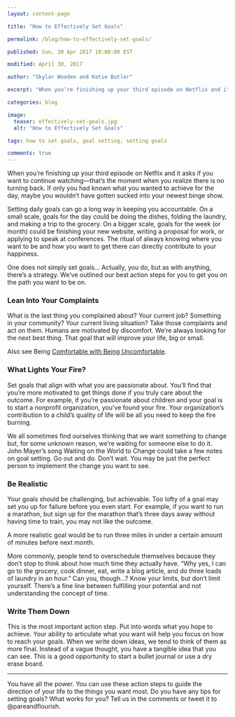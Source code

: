 ```yaml
---
layout: content-page

title: "How to Effectively Set Goals"

permalink: /blog/how-to-effectively-set-goals/

published: Sun, 30 Apr 2017 10:00:00 EST

modified: April 30, 2017

author: "Skylar Wooden and Katie Butler"

excerpt: "When you’re finishing up your third episode on Netflix and it asks if you want to continue watching—that’s the moment when you realize there is no turning back. If only you had known what you wanted to achieve for the day, maybe you wouldn’t have gotten sucked into your newest binge show."

categories: blog

image:
  teaser: effectively-set-goals.jpg
  alt: "How to Effectively Set Goals"

tags: how to set goals, goal setting, setting goals

comments: true
---
```


When you’re finishing up your third episode on Netflix and it asks if you want to continue watching—that’s the moment when you realize there is no turning back. If only you had known what you wanted to achieve for the day, maybe you wouldn’t have gotten sucked into your newest binge show. 

Setting daily goals can go a long way in keeping you accountable. On a small scale, goals for the day could be doing the dishes, folding the laundry, and making a trip to the grocery. On a bigger scale, goals for the week (or month) could be finishing your new website, writing a proposal for work, or applying to speak at conferences. The ritual of always knowing where you want to be and how you want to get there can directly contribute to your happiness.

One does not simply set goals… Actually, you do, but as with anything, there’s a strategy. We’ve outlined our best action steps for you to get you on the path you want to be on.

### Lean Into Your Complaints

What is the last thing you complained about? Your current job? Something in your community? Your current living situation? Take those complaints and act on them. Humans are motivated by discomfort. We’re always looking for the next best thing. That goal that will improve your life, big or small. 

Also see Being <a href="/blog/being-comfortable-with-being-uncomfortable/">Comfortable with Being Uncomfortable</a>.

### What Lights Your Fire?

Set goals that align with what you are passionate about. You’ll find that you’re more motivated to get things done if you truly care about the outcome. For example, if you’re passionate about children and your goal is to start a nonprofit organization, you’ve found your fire. Your organization’s contribution to a child’s quality of life will be all you need to keep the fire burning.

We all sometimes find ourselves thinking that we want something to change but, for some unknown reason, we’re waiting for someone else to do it. John Mayer’s song Waiting on the World to Change could take a few notes on goal setting. Go out and do. Don’t wait. You may be just the perfect person to implement the change you want to see. 

### Be Realistic

Your goals should be challenging, but achievable. Too lofty of a goal may set you up for failure before you even start. For example, if you want to run a marathon, but sign up for the marathon that’s three days away without having time to train, you may not like the outcome.

A more realistic goal would be to run three miles in under a certain amount of minutes before next month. 

More commonly, people tend to overschedule themselves because they don’t stop to think about how much time they actually have. “Why yes, I can go to the grocery, cook dinner, eat, write a blog article, and do three loads of laundry in an hour.” Can you, though…? Know your limits, but don’t limit yourself. There’s a fine line between fulfilling your potential and not understanding the concept of time.

### Write Them Down

This is the most important action step. Put into words what you hope to achieve. Your ability to articulate what you want will help you focus on how to reach your goals. When we write down ideas, we tend to think of them as more final. Instead of a vague thought, you have a tangible idea that you can see. This is a good opportunity to start a bullet journal or use a dry erase board. 

<hr class="secondary">

You have all the power. You can use these action steps to guide the direction of your life to the things you want most. Do you have any tips for setting goals? What works for you? Tell us in the comments or tweet it to @pareandflourish. 